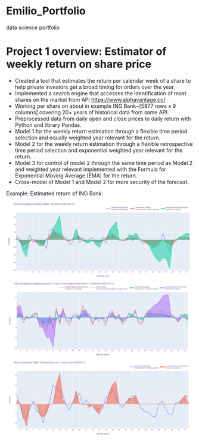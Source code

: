 # Emilio_Portfolio
data science portfolio
# Project 1 overview: Estimator of weekly return on share price
* Created a tool that estimates the return per calendar week of a share to help private investors get a broad timing for orders over the year. 
* Implemented a search engine that accesses the identification of most shares on the market from API https://www.alphavantage.co/
* Working per share on about in example ING Bank~[5877 rows x 9 columns] covering 20+ years of historical data from same API.
* Preprocessed data from daily open and close prices to daily return with Python and library Pandas.
* Model 1 for the weekly return estimation through a flexible time period selection and equally weighted year relevant for the return.
* Model 2 for the weekly return estimation through a flexible retrospective time period selection and exponential weighted year relevant for the return.
* Model 3 for control of model 2 through the same time period as Model 2 and weighted year relevant implemented with the Formula for Exponential Moving Average (EMA) for the return.
* Cross-model of Model 1 and Model 2 for more security of the forecast.

Example: Estimated return of ING Bank:

![](/Images/INGreturnanalysis20082010.jpg)
![](/Images/INGretrospectivereturnanalysis12years.jpg)
![](/Images/INGreturncrossanalysis2008201012years.jpg)
